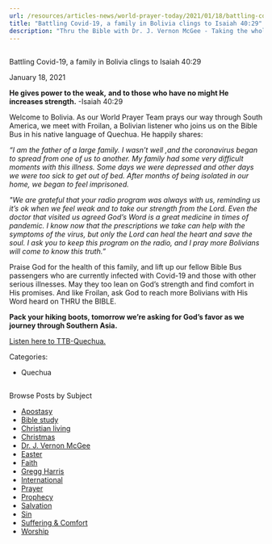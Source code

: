```yaml
---
url: /resources/articles-news/world-prayer-today/2021/01/18/battling-covid-19-a-family-in-bolivia-clings-to-isaiah-40-29
title: "Battling Covid-19, a family in Bolivia clings to Isaiah 40:29"
description: "Thru the Bible with Dr. J. Vernon McGee - Taking the whole Word to the whole world"
---
```







## 
 Battling Covid-19, a family in Bolivia clings to Isaiah 40:29


January 18, 2021
![]()




**He gives power to the weak,** **and to those who have no might He increases strength.** -Isaiah 40:29

Welcome to Bolivia. As our World Prayer Team prays our way through South America, we meet with Froilan, a Bolivian listener who joins us on the Bible Bus in his native language of Quechua. He happily shares:

*“I am the father of a large family. I wasn’t well ,and the coronavirus began to spread from one of us to another. My family had some very difficult moments with this illness. Some days we were depressed and other days we were too sick to get out of bed. After months of being isolated in our home, we began to feel imprisoned.*

*"We are grateful that your radio program was always with us, reminding us it’s ok when we feel weak and to take our strength from the Lord. Even the doctor that visited us agreed God’s Word is a great medicine in times of pandemic. I know now that the prescriptions we take can help with the symptoms of the virus, but only the Lord can heal the heart and save the soul. I ask you to keep this program on the radio, and I pray more Bolivians will come to know this truth.”*

Praise God for the health of this family, and lift up our fellow Bible Bus passengers who are currently infected with Covid-19 and those with other serious illnesses. May they too lean on God’s strength and find comfort in His promises. And like Froilan, ask God to reach more Bolivians with His Word heard on THRU the BIBLE.

**Pack your hiking boots, tomorrow we’re asking for God’s favor as we journey through Southern Asia.**

[Listen here to TTB-Quechua.](https://ttb.twr.org/home/day,0601/language,QUH)



Categories: 


* Quechua









## 
 Browse Posts by Subject


* [Apostasy](/resources/articles-news/-in-tags/tags/Apostasy)
* [Bible study](/resources/articles-news/-in-tags/tags/Bible-study)
* [Christian living](/resources/articles-news/-in-tags/tags/Christian-living)
* [Christmas](/resources/articles-news/-in-tags/tags/Christmas)
* [Dr. J. Vernon McGee](/resources/articles-news/-in-tags/tags/Dr-J-Vernon-McGee)
* [Easter](/resources/articles-news/-in-tags/tags/easter)
* [Faith](/resources/articles-news/-in-tags/tags/Faith)
* [Gregg Harris](/resources/articles-news/-in-tags/tags/Gregg-Harris)
* [International](/resources/articles-news/-in-tags/tags/International)
* [Prayer](/resources/articles-news/-in-tags/tags/prayer)
* [Prophecy](/resources/articles-news/-in-tags/tags/Prophecy)
* [Salvation](/resources/articles-news/-in-tags/tags/Salvation)
* [Sin](/resources/articles-news/-in-tags/tags/sin)
* [Suffering & Comfort](/resources/articles-news/-in-tags/tags/Suffering-Comfort)
* [Worship](/resources/articles-news/-in-tags/tags/worship)






